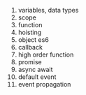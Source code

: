 1. variables, data types
2. scope
3. function
4. hoisting
5. object es6
6. callback
7. high order function
8. promise
9. async await
10. default event
11. event propagation